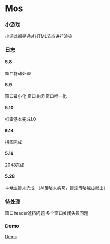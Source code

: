 # Mos
### 小游戏
小游戏都是通过HTML节点进行渲染
### 日志
#### 5.8
窗口拖动处理
#### 5.9
窗口最小化
窗口关闭
窗口唯一化
#### 5.10
扫雷基本完成1.0
#### 5.14
拼图完成
#### 5.16
2048完成
#### 5.28
斗地主暂未完成
（AI策略未实现，暂定策略能出就出）

### 待处理
窗口header遮挡问题
多个窗口关闭失败问题
### Demo
[Demo](http://112.74.35.246/demo7)
